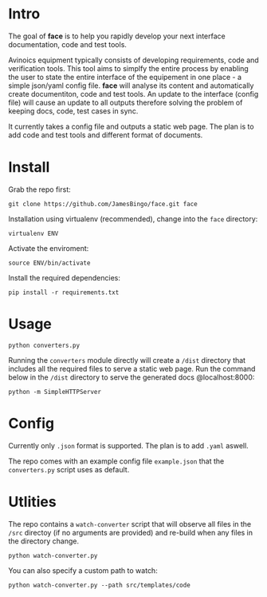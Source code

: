 # Intro

The goal of **face** is to help you rapidly develop your next interface documentation, code and test tools.

Avinoics equipment typically consists of developing requirements, code and verification tools. This tool aims to simplfy the entire process by
enabling the user to state the entire interface of the equipement in one place - a simple json/yaml config file. **face** will analyse its content
and automatically create documentiton, code and test tools. An update to the interface (config file) will cause an update to all outputs therefore
solving the problem of keeping docs, code, test cases in sync. 

It currently takes a config file and outputs a static web page. The plan is to add code and test tools and different format of documents.

# Install

Grab the repo first:

```
git clone https://github.com/JamesBingo/face.git face

```

Installation using virtualenv (recommended), change into the `face` directory:

```
virtualenv ENV
```

Activate the enviroment:

```
source ENV/bin/activate
```

Install the required dependencies:

```
pip install -r requirements.txt
```

# Usage


```
python converters.py
```

Running the `converters` module directly will create a `/dist` directory that includes all the required files to serve a static web page. Run the command below in the `/dist` directory to serve the generated docs @localhost:8000: 

```
python -m SimpleHTTPServer
```

# Config

Currently only `.json` format is supported. The plan is to add `.yaml` aswell. 

The repo comes with an example config file `example.json` that the `converters.py` script uses as default.

# Utlities

The repo contains a `watch-converter` script that will observe all files in the `/src` directoy (if no arguments are provided) and re-build when any files in the directory change. 

```
python watch-converter.py
```

You can also specify a custom path to watch:

```
python watch-converter.py --path src/templates/code
```
